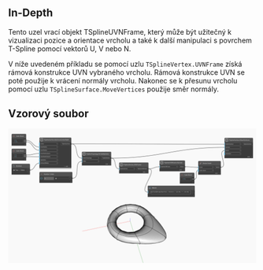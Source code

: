 ## In-Depth
Tento uzel vrací objekt TSplineUVNFrame, který může být užitečný k vizualizaci pozice a orientace vrcholu a také k další manipulaci s povrchem T-Spline pomocí vektorů U, V nebo N.

V níže uvedeném příkladu se pomocí uzlu `TSplineVertex.UVNFrame` získá rámová konstrukce UVN vybraného vrcholu. Rámová konstrukce UVN se poté použije k vrácení normály vrcholu. Nakonec se k přesunu vrcholu pomocí uzlu `TSplineSurface.MoveVertices` použije směr normály.

## Vzorový soubor

![Example](./Autodesk.DesignScript.Geometry.TSpline.TSplineVertex.UVNFrame_img.jpg)
